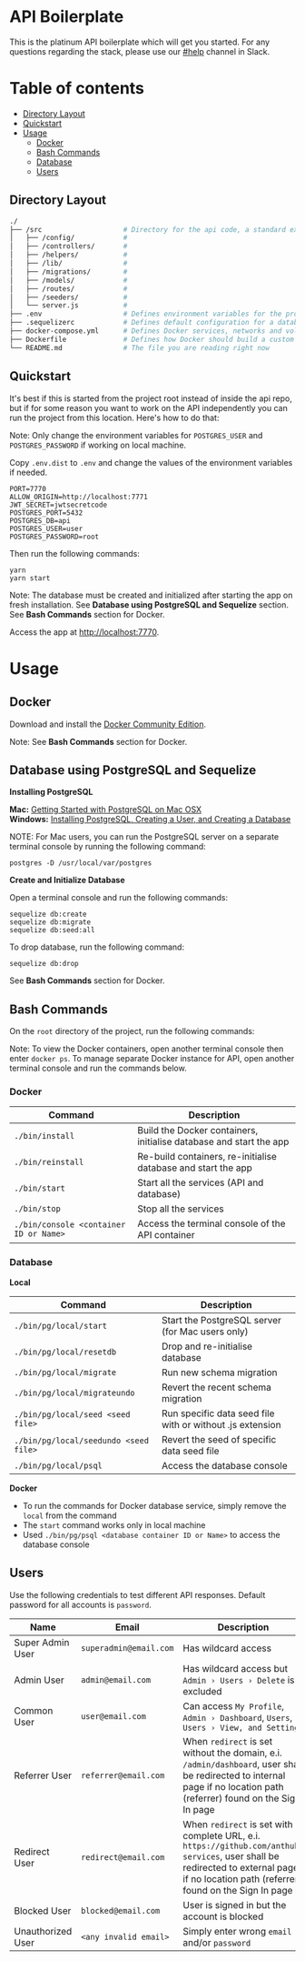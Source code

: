 # API Boilerplate
This is the platinum API boilerplate which will get you started. For any questions regarding the stack, please use our [#help](https://chasacademy.slack.com/messages/C61J8A678/#help) channel in Slack.

Table of contents
=================

<!--ts-->
   * [Directory Layout](#directory-layout)
   * [Quickstart](#quickstart)
   * [Usage](#usage)
      * [Docker](#docker)
      * [Bash Commands](#bash-commands)
      * [Database](#database)
      * [Users](#users)
<!--te-->

## Directory Layout
```bash
./
├── /src                    # Directory for the api code, a standard express app using Postgres as database
│   ├── /config/            #
│   ├── /controllers/       #
│   ├── /helpers/           #
│   ├── /lib/               #
│   ├── /migrations/        #
│   ├── /models/            #
│   ├── /routes/            #
│   ├── /seeders/           #
│   └── server.js           #
├── .env                    # Defines environment variables for the project
├── .sequelizerc            # Defines default configuration for a database helper tool called Sequelize
├── docker-compose.yml      # Defines Docker services, networks and volumes, do not touch unless you know what you are doing
├── Dockerfile              # Defines how Docker should build a custom image for the application, do not touch unless you know what you are doing
└── README.md               # The file you are reading right now
```

## Quickstart
It's best if this is started from the project root instead of inside the api repo, but if for some reason you want to work on the API independently you can run the project from this location. Here's how to do that:

Note: Only change the environment variables for `POSTGRES_USER` and `POSTGRES_PASSWORD` if working on local machine.

Copy `.env.dist` to `.env` and change the values of the environment variables if needed.

```
PORT=7770
ALLOW_ORIGIN=http://localhost:7771
JWT_SECRET=jwtsecretcode
POSTGRES_PORT=5432
POSTGRES_DB=api
POSTGRES_USER=user
POSTGRES_PASSWORD=root
```

Then run the following commands:

```
yarn
yarn start
```

Note: The database must be created and initialized after starting the app on fresh installation.
See **Database using PostgreSQL and Sequelize** section. See **Bash Commands** section for Docker.

Access the app at <http://localhost:7770>.

# Usage

## Docker

Download and install the [Docker Community Edition](https://www.docker.com/community-edition).

Note: See **Bash Commands** section for Docker.

## Database using PostgreSQL and Sequelize

**Installing PostgreSQL**

**Mac:** [Getting Started with PostgreSQL on Mac OSX](https://www.codementor.io/engineerapart/getting-started-with-postgresql-on-mac-osx-are8jcopb)
<br>
**Windows:** [Installing PostgreSQL, Creating a User, and Creating a Database](https://confluence.atlassian.com/display/CONF30/Database+Setup+for+PostgreSQL+on+Windows)

NOTE: For Mac users, you can run the PostgreSQL server on a separate terminal console by running the following command:

```
postgres -D /usr/local/var/postgres
```

**Create and Initialize Database**

Open a terminal console and run the following commands:

```
sequelize db:create
sequelize db:migrate
sequelize db:seed:all
```

To drop database, run the following command:

```
sequelize db:drop
```

See **Bash Commands** section for Docker.

## Bash Commands

On the `root` directory of the project, run the following commands:

Note: To view the Docker containers, open another terminal console then enter `docker ps`.
To manage separate Docker instance for API, open another terminal console and run the commands below.

### Docker

| Command                                | Description                                                        |
|----------------------------------------|--------------------------------------------------------------------|
| `./bin/install`                        | Build the Docker containers, initialise database and start the app |
| `./bin/reinstall`                      | Re-build containers, re-initialise database and start the app      |
| `./bin/start`                          | Start all the services (API and database)                          |
| `./bin/stop`                           | Stop all the services                                              |
| `./bin/console <container ID or Name>` | Access the terminal console of the API container                   |

### Database

**Local**

| Command                               | Description                                                |
|---------------------------------------|------------------------------------------------------------|
| `./bin/pg/local/start`                | Start the PostgreSQL server (for Mac users only)           |
| `./bin/pg/local/resetdb`              | Drop and re-initialise database                            |
| `./bin/pg/local/migrate`              | Run new schema migration                                   |
| `./bin/pg/local/migrateundo`          | Revert the recent schema migration                         |
| `./bin/pg/local/seed <seed file>`     | Run specific data seed file with or without .js extension  |
| `./bin/pg/local/seedundo <seed file>` | Revert the seed of specific data seed file                 |
| `./bin/pg/local/psql`                 | Access the database console                                |

**Docker**

- To run the commands for Docker database service, simply remove the `local` from the command
- The `start` command works only in local machine
- Used `./bin/pg/psql <database container ID or Name>` to access the database console

## Users

Use the following credentials to test different API responses. Default password for all accounts is `password`.

| Name              | Email                  | Description |
|-------------------|------------------------|-------------|
| Super Admin User  | `superadmin@email.com` | Has wildcard access |
| Admin User        | `admin@email.com`      | Has wildcard access but `Admin › Users › Delete` is excluded |
| Common User       | `user@email.com`       | Can access `My Profile`, `Admin › Dashboard`, `Users`, `Users › View, and Settings` |
| Referrer User     | `referrer@email.com`   | When `redirect` is set without the domain, e.i. `/admin/dashboard`, user shall be redirected to internal page if no location path (referrer) found on the Sign In page |
| Redirect User     | `redirect@email.com`   | When `redirect` is set with complete URL, e.i. `https://github.com/anthub-services`, user shall be redirected to external page if no location path (referrer) found on the Sign In page |
| Blocked User      | `blocked@email.com`    | User is signed in but the account is blocked |
| Unauthorized User | `<any invalid email>`  | Simply enter wrong `email` and/or `password` |
